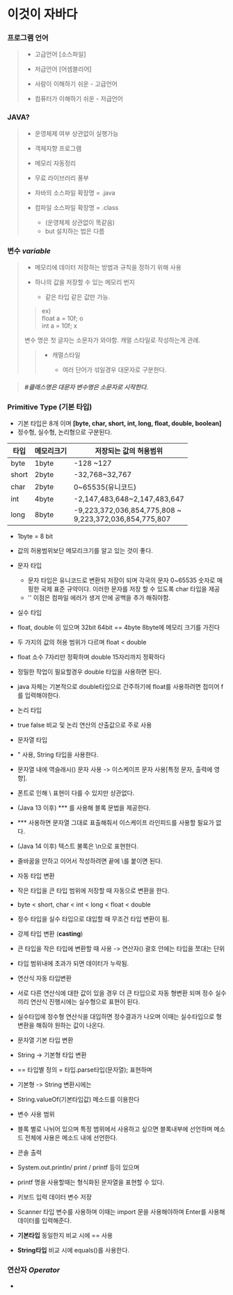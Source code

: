 # 이것이 자바다
### 프로그램 언어
> - 고급언어 [소스파일]
> - 저급언어 [어셈블리어]
> 
>  - 사람이 이해하기 쉬운 - 고급언어
>  - 컴퓨터가 이해하기 쉬운 - 저급언어

### JAVA?
> - 운영체제 여부 상관없이 실행가능
> - 객체지향 프로그램
> - 메모리 자동정리
> - 무료 라이브러리 풍부
>   
>  - 자바의 소스파일 확장명 = .java
>  - 컴파일 소스파일 확장명 = .class
>  
>       - (운영체제 상관없이 똑같음)
>       - but 설치하는 법은 다름

### 변수 _variable_

> - 메모리에 데이터 저장하는 방법과 규칙을 정하기 위해 사용
> - 하나의 값을 저장할 수 있는 메모리 번지
> 
>   - 같은 타입 같은 값만 가능. 
> > ex)\
> float a = 10f; o\
> int a = 10f; x 
> 
> 변수 명은 첫 글자는 소문자가 와야함.
> 캐멀 스타일로 작성하는게 관례.
> > - 캐멀스타일
> > 
> >   -  여러 단어가 섞일경우 대문자로 구분한다.

> ##### #클래스명은 대문자 변수명은 소문자로 시작한다.

### Primitive Type (기본 타입)

 - 기본 타입은 8개 이며 __[byte, char, short, int, long, float, double, boolean]__
 - 정수형, 실수형, 논리형으로 구분된다.

| 타입    | 메모리크기 | 저장되는 값의 허용범위                                                |
|-------|-------|-------------------------------------------------------------|
| byte  | 1byte | -128 ~127                                                   |
| short | 2byte | -32,768~32,767                                              |
| char  | 2byte | 0~65535(유니코드)                                               |
| int   | 4byte | -2,147,483,648~2,147,483,647                                |
| long  | 8byte | -9,223,372,036,854,775,808 ~<br/> 9,223,372,036,854,775,807 |

 - 1byte = 8 bit 
 - 값의 허용범위보단 메모리크기를 알고 있는 것이 좋다.

 - 문자 타입
    - 문자 타입은 유니코드로 변환되 저장이 되며 각국의 문자 0~65535 숫자로 매핑한 국제 표준 규약이다. 이러한 문자를 저장 할 수 있도록 char 타입을 제공
    - '' 이점은 컴파일 에러가 생겨 안에 공백을 추가 해줘야함.
 - 실수 타입
 -  float, double 이 있으며 32bit 64bit == 4byte 8byte에 메모리 크기를 가진다
 -  두 가지의 값의 허용 범위가 다르며 float < double
 -  float 소수 7자리만 정확하며 double 15자리까지 정확하다
 -  정밀한 작업이 필요할경우 double 타입을 사용하면 된다.
 -   java 자체는 기본적으로 double타입으로 간주하기에 float를 사용하려면 접미어 f 를 입력해야한다.
 - 논리 타입
 -  true false 비교 및 논리 연산의 산출값으로 주로 사용
 - 문자열 타입
 -  " 사용, String 타입을 사용한다.
 -  문자열 내에 역슬래시(\) 문자 사용 -> 이스케이프 문자 사용[특정 문자, 출력에 영향].
 -  폰트로 인해 \ 표현이 다를 수 있지만 상관없다.
 -  (Java 13 이후) *** 를 사용해 블록 문법을 제공한다.
 -   *** 사용하면 문자열 그대로 표출해줘서 이스케이프 라인피드를 사용할 필요가 없다.
 -  (Java 14 이후) 텍스트 불록은 \n으로 표현한다.
 -   줄바꿈을 안하고 이어서 작성하려면 끝에 \를 붙이면 된다.

 - 자동 타입 변환
 -  작은 타입을 큰 타입 범위에 저장할 때 자동으로 변환을 한다.
 -  byte < short, char < int < long < float < double
 -  정수 타입을 실수 타입으로 대입할 때 무조건 타입 변환이 됨.
 - 강제 타입 변환 (__casting__)
 -   큰 타입을 작은 타입에 변환할 때 사용 -> 연산자() 괄호 안에는 타입을 쪼대는 단위
 -   타입 범위내에 초과가 되면 데이터가 누락됨.
 - 연산식 자동 타입변환
 -  서로 다른 연산식에 대한 값이 있을 경우 더 큰 타입으로 자동 형변환 되며 정수 실수 끼리 연산식 진행시에는 실수형으로 표현이 된다.
 -  실수타입에 정수형 연산식을 대입하면 정수결과가 나오며 이때는 실수타입으로 형변환을 해줘야 원하는 값이 나온다.
 - 문자열 기본 타입 변환
 -  String -> 기본형 타입 변환
 -  == 타입별 정의 = 타입.parse타입(문자열); 표현하며
 - 기본형 -> String 변환시에는
 -  String.valueOf(기본타입값) 메소드를 이용한다
 - 변수 사용 범위
 -  블록 별로 나뉘어 있으며 특정 범위에서 사용하고 싶으면 블록내부에 선언하며 메소드 전체에 사용은 메소드 내에 선언한다.
 - 콘솔 출력
 -  System.out.println/ print / printf 등이 있으며
 -  printf 명을 사용할때는 형식화된 문자열을 표현할 수 있다.
 - 키보드 입력 데이터 변수 저장
 -  Scanner 타입 변수를 사용하며 이때는 import 문을 사용해야하며 Enter를 사용해 데이터를 입력해준다.
 - __기본타입__ 동일한지 비교 시에 == 사용
 - __String타입__ 비교 시에 equals()를 사용한다.
### 연산자 _Operator_
 - 
